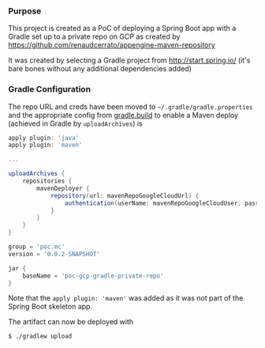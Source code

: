 ### Purpose

This project is created as a PoC of deploying a Spring Boot app with a Gradle set up to a private repo on GCP as created by https://github.com/renaudcerrato/appengine-maven-repository

It was created by selecting a Gradle project from http://start.spring.io/ (it's bare bones without any additional dependencies added)

### Gradle Configuration

The repo URL and creds have been moved to `~/.gradle/gradle.properties` and the appropriate config from [gradle.build](gradle.build) to enable a Maven deploy (achieved in Gradle by `uploadArchives`) is 

```gradle
apply plugin: 'java'
apply plugin: 'maven'

...

uploadArchives {
    repositories {
        mavenDeployer {
            repository(url: mavenRepoGoogleCloudUrl) {
                authentication(userName: mavenRepoGoogleCloudUser, password: mavenRepoGoogleCloudPassword)
            }
        }
    }
}

group = 'poc.mc'
version = '0.0.2-SNAPSHOT'

jar {
	baseName = 'poc-gcp-gradle-private-repo'
}
```
Note that the `apply plugin: 'maven'` was added as it was not part of the Spring Boot skeleton app.

The artifact can now be deployed with

```bash
$ ./gradlew upload
```
